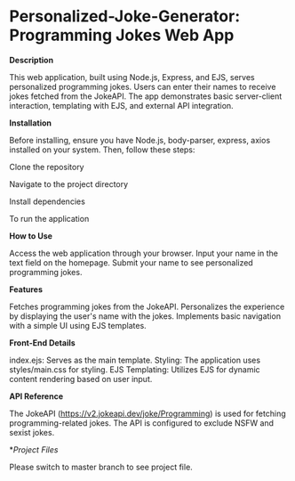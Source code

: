 # Personalized-Joke-Generator: Programming Jokes Web App

**Description**

This web application, built using Node.js, Express, and EJS, serves personalized programming jokes. Users can enter their names to receive jokes fetched from the JokeAPI. The app demonstrates basic server-client interaction, templating with EJS, and external API integration.

**Installation**

Before installing, ensure you have Node.js, body-parser, express, axios installed on your system. Then, follow these steps:

Clone the repository

Navigate to the project directory

Install dependencies

To run the application

**How to Use**

Access the web application through your browser.
Input your name in the text field on the homepage.
Submit your name to see personalized programming jokes.

**Features**

Fetches programming jokes from the JokeAPI.
Personalizes the experience by displaying the user's name with the jokes.
Implements basic navigation with a simple UI using EJS templates.

**Front-End Details**

index.ejs: Serves as the main template.
Styling: The application uses styles/main.css for styling.
EJS Templating: Utilizes EJS for dynamic content rendering based on user input.

**API Reference**

The JokeAPI (https://v2.jokeapi.dev/joke/Programming) is used for fetching programming-related jokes. The API is configured to exclude NSFW and sexist jokes.

**Project Files*

Please switch to master branch to see project file.
